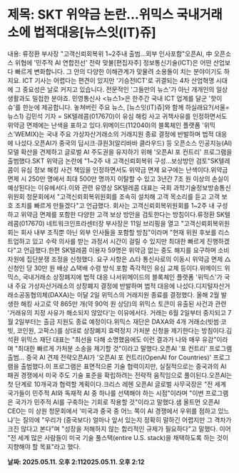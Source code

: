 # **제목: SKT 위약금 논란…위믹스 국내거래소에 법적대응[뉴스잇(IT)쥬]**

  내용: 류정환 부사장 "고객신뢰회복위 1~2주내 출범…외부 인사포함"오픈AI, 中 오픈소스 위협에 '민주적 AI 연합전선' 전략 맞불[편집자주] 정보통신기술(ICT)은 어떤 산업보다 빠르게 변화합니다. 그 안의 다양한 이해관계가 맞물려 소용돌이 치는 분야이기도 하지요. ICT 기사는 어렵다는 편견이 있지만 '기승전ICT'로 귀결되는 4차 산업혁명 시대에 그 중요성은 날로 커지고 있습니다. 전문적인 '그들만의 뉴스'가 아닌 개개인의 일상 생활과도 밀접한 분야죠. 민영통신사 <뉴스1>은 한주간 국내 ICT 업계를 달군 '핫이슈'를 한눈에 제공합니다. 놓쳐버린 주요 뉴스, [뉴스잇(IT)쥬]와 함께 하실래요?(서울=뉴스1) 김민석 기자 = SK텔레콤(017670)이 유심 해킹 사고 귀책사유를 인정하면서도 위약금 면제에는 난색을 표하고 있다.위메이드(112040)의 블록체인 플랫폼 '위믹스'WEMIX)는 국내 주요 가상자산거래소의 거래지원 종료 결정에 반발하며 법적 대응에 나섰다.오픈AI가 중국의 딥시크·큐원3(알리바바 클라우드) 등 오픈소스 인공지능(AI) 모델 확산을 견제하고 글로벌 AI 주도권을 유지하기 위해 '오픈AI 포 컨트리' 프로그램을 출범했다.SKT 위약금 논란에 "1~2주 내 고객신뢰회복위 구성…보상방안 검토"SK텔레콤이 유심 정보 해킹 사건 책임을 인정하면서도 위약금 면제 요구에는 난색이다.위약금 면제 시 250만 명에서 최대 500만 명까지 이탈할 수 있고 3년간 7조 원 이상의 손실이 예상된다는 이유에서다.이와 관련 유영상 SK텔레콤 대표는 국회 과학기술정보방송통신위원회 청문회에서 "고객신뢰회복위원회를 조속히 설치해 고객 목소리를 듣고 고객 보호 조치를 빠르게 만들겠다"고 언급했다. 회사는 고객신뢰회복위원회를 1~2주 내 구성하고 위약금 면제를 포함한 다양한 고객 보상 방안을 검토한다는 방침이다.류정환 SK텔레콤(017670) 네트워크인프라센터장 부사장은 11일 브리핑을 열고 "고객신뢰회복위원회는 회사 내부 조직뿐 아닌 외부 인사들을 포함할 방침"이라며 "현재 위원 후보를 리스트업하고 있고 수락 의사를 받는 과정서 시간이 걸릴 수 있지만 최대한 빠르게 진행하겠다"고 언급했다.한편 SK텔레콤 이용자 59명은 위약금 없는 중도 해지를 요구하며 소비자원에 집단분쟁 조정을 신청했다. 요구 사항은 △타 통신사로의 이동시 위약금 면제 △신청인 당 30만 원 배상 △택배 수령 방식 포함 즉각적인 유심 교체 등이다.위메이드 위믹스, 국내거래소 상장폐지에 법적 대응 나서위메이드의 블록체인 플랫폼 '위믹스'가 국내 주요 가상자산거래소의 상장폐지 결정에 반발하며 법적 대응에 나섰다.디지털자산거래소공동협의체(DAXA)는 이달 2일 위믹스의 거래지원 종료를 결정했다. 올해 2월 발생한 해킹 사고로 약 865만 개(약 90억 원 상당)의 위믹스 토큰이 유출된 사건과 관련 '거래유의 지정 사유가 해소되지 않았다'는 이유에서다. 거래는 6월 2일부터 중지되고 7월 2일부터는 출금 지원도 종료 예정이다.위믹스 재단은 DAXA와 4개 거래소(빗썸·코빗, 코인원, 고팍스)를 상대로 상장폐지 효력정지 가처분 신청을 제기한다는 방침이다.김석환 위믹스 재단 대표는 "최선을 다해 소명했음에도 이런 결과가 나와 매우 유감"이라며 "최대한 빠르게 가처분 소송을 제기할 것"이라고 말했다.오픈AI '포 컨트리' 프로그램 출범... 중국 AI 견제 전략오픈AI가 '오픈AI 포 컨트리(OpenAI for Countries)' 프로그램을 출범했다.이 프로그램은 표면적으론 기술 협력이지만, 실질적으로는 중국과의 AI 패권 경쟁에서 미국 주도 기술 표준을 확립하려는 전략적 움직임으로 풀이된다.오픈AI는 첫 단계로 10개국과 협력할 계획이다.크리스 레헨 오픈AI 글로벌 사무국장은 "전 세계 국가들이 민주적 AI와 독재적 AI 중 하나를 선택해야 하는 시점"이라며 "이번 프로그램은 국가가 민주적 AI를 구축하는 기회로 작용할 것"이라고 말했다.샘 올트먼 오픈AI CEO는 미 상원 청문회에서 '미국과 중국 중 어느 쪽이 AI 경쟁에서 우위를 점하고 있느냐'는 질의에 "우리가 (중국보다) 얼마나 앞서 있는지 정확히 말하긴 어렵지만 그 격차가 크진 않다고 본다"며 "성장을 저해하지 않는 합리적인 규제가 필요하다"고 말했다. 이어 "전 세계 많은 사람들이 미국 기술 풀스택(entire U.S. stack)을 채택하도록 하는 것이 지향해야 할 목표"라고 했다.

  **날짜: 2025.05.11. 오후 2:112025.05.11. 오후 2:12**